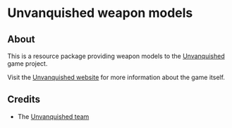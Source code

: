 Unvanquished weapon models
==========================


About
-----

This is a resource package providing weapon models to the [Unvanquished](https://unvanquished.net) game project.

Visit the [Unvanquished website](https://unvanquished.net/) for more information about the game itself.


Credits
-------

- The [Unvanquished team](https://unvanquished.net/about/)
